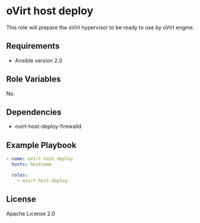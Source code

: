 oVirt host deploy
================

This role will prepare the oVirt hypervisor to be ready to use by oVirt engine.

Requirements
------------

 * Ansible version 2.0

Role Variables
--------------

No.

Dependencies
------------

 * ovirt-host-deploy-firewalld

Example Playbook
----------------

```yaml
- name: oVirt host deploy
  hosts: hostname

  roles:
    - ovirt-host-deploy
```

License
-------

Apache License 2.0
